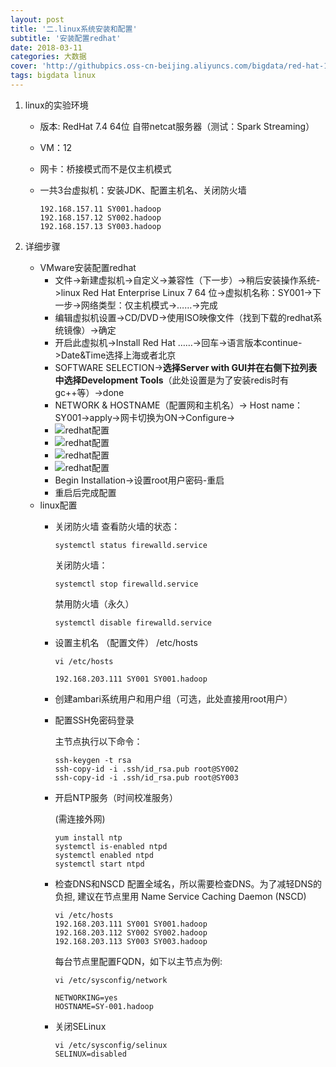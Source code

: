 ```yaml
---
layout: post
title: '二.linux系统安装和配置'
subtitle: '安装配置redhat'
date: 2018-03-11
categories: 大数据
cover: 'http://githubpics.oss-cn-beijing.aliyuncs.com/bigdata/red-hat-1.jpg'
tags: bigdata linux 
---
```


 1. linux的实验环境
    * 版本: RedHat 7.4  64位 自带netcat服务器（测试：Spark Streaming）
    * VM：12
    * 网卡：桥接模式而不是仅主机模式
    * 一共3台虚拟机：安装JDK、配置主机名、关闭防火墙
    
        ```shell
        192.168.157.11 SY001.hadoop
        192.168.157.12 SY002.hadoop
        192.168.157.13 SY003.hadoop
        ```
	    
 2. 详细步骤
    * VMware安装配置redhat
        * 文件->新建虚拟机->自定义->兼容性（下一步）->稍后安装操作系统->linux Red Hat Enterprise Linux 7 64 位->虚拟机名称：SY001->下一步->网络类型：仅主机模式->……->完成
        * 编辑虚拟机设置->CD/DVD->使用ISO映像文件（找到下载的redhat系统镜像）->确定
        * 开启此虚拟机->Install Red Hat ……->回车->语言版本continue->Date&Time选择上海或者北京
        * SOFTWARE SELECTION->**选择Server with GUI并在右侧下拉列表中选择Development Tools**（此处设置是为了安装redis时有gc++等）->done
        * NETWORK & HOSTNAME（配置网和主机名）-> Host name：SY001->apply->网卡切换为ON->Configure->
        * ![redhat配置][2]
        * ![redhat配置][3]
        * ![redhat配置][4]
        * ![redhat配置][1]
        * Begin Installation->设置root用户密码-重启
        * 重启后完成配置
    * linux配置
        * 关闭防火墙
            查看防火墙的状态：
			
            ```shell
            systemctl status firewalld.service
            ```

		    关闭防火墙： 
			
		    ```shell
		    systemctl stop firewalld.service
		    ```
		    
		    禁用防火墙（永久）
			
		    ```shell
		    systemctl disable firewalld.service
		    ```
		    
        * 设置主机名 （配置文件） /etc/hosts
        
            ```shell
            vi /etc/hosts
            
            192.168.203.111 SY001 SY001.hadoop
            ```

        * 创建ambari系统用户和用户组（可选，此处直接用root用户）
            
        * 配置SSH免密码登录
        
            主节点执行以下命令：
			
            ```shell
            ssh-keygen -t rsa
            ssh-copy-id -i .ssh/id_rsa.pub root@SY002
            ssh-copy-id -i .ssh/id_rsa.pub root@SY003
            ```
            
        * 开启NTP服务（时间校准服务）
        
            (需连接外网)
			
            ```shell
            yum install ntp
            systemctl is-enabled ntpd
            systemctl enabled ntpd
            systemctl start ntpd
            ```
            
        * 检查DNS和NSCD
            配置全域名，所以需要检查DNS。为了减轻DNS的负担, 建议在节点里用 Name Service Caching Daemon (NSCD)
			
            ```shell
            vi /etc/hosts
            192.168.203.111 SY001 SY001.hadoop
            192.168.203.112 SY002 SY002.hadoop
            192.168.203.113 SY003 SY003.hadoop
            ```
                
            每台节点里配置FQDN，如下以主节点为例:
			
            ```shell
            vi /etc/sysconfig/network
        
            NETWORKING=yes
            HOSTNAME=SY-001.hadoop
            ```
                


        * 关闭SELinux
        
            ```shell
            vi /etc/sysconfig/selinux
            SELINUX=disabled
            ```


  [1]: http://githubpics.oss-cn-beijing.aliyuncs.com/bigdata/redhat02.jpg
  [2]: http://githubpics.oss-cn-beijing.aliyuncs.com/bigdata/redhat03.jpg
  [3]: http://githubpics.oss-cn-beijing.aliyuncs.com/bigdata/redhat04.jpg
  [4]: http://githubpics.oss-cn-beijing.aliyuncs.com/bigdata/redhat05.jpg